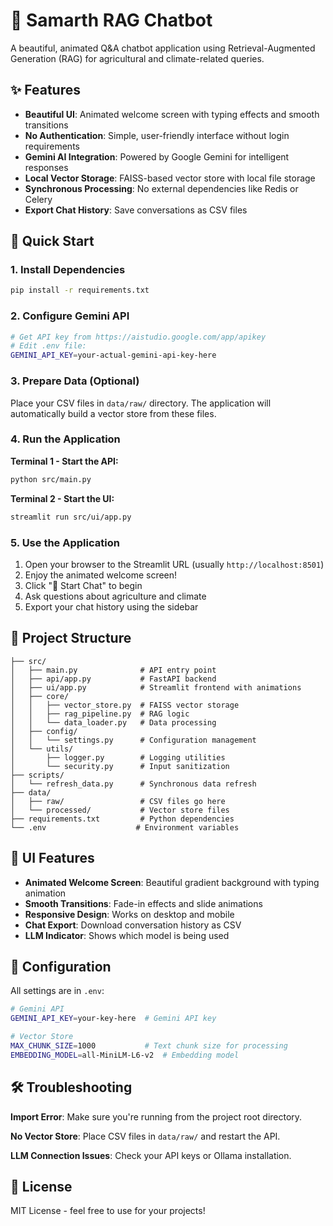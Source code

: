 # 🌾 Samarth RAG Chatbot

A beautiful, animated Q&A chatbot application using Retrieval-Augmented Generation (RAG) for agricultural and climate-related queries.

## ✨ Features

- **Beautiful UI**: Animated welcome screen with typing effects and smooth transitions
- **No Authentication**: Simple, user-friendly interface without login requirements
- **Gemini AI Integration**: Powered by Google Gemini for intelligent responses
- **Local Vector Storage**: FAISS-based vector store with local file storage
- **Synchronous Processing**: No external dependencies like Redis or Celery
- **Export Chat History**: Save conversations as CSV files

## 🚀 Quick Start

### 1. Install Dependencies

```bash
pip install -r requirements.txt
```

### 2. Configure Gemini API

```bash
# Get API key from https://aistudio.google.com/app/apikey
# Edit .env file:
GEMINI_API_KEY=your-actual-gemini-api-key-here
```

### 3. Prepare Data (Optional)

Place your CSV files in `data/raw/` directory. The application will automatically build a vector store from these files.

### 4. Run the Application

**Terminal 1 - Start the API:**
```bash
python src/main.py
```

**Terminal 2 - Start the UI:**
```bash
streamlit run src/ui/app.py
```

### 5. Use the Application

1. Open your browser to the Streamlit URL (usually `http://localhost:8501`)
2. Enjoy the animated welcome screen!
3. Click "🚀 Start Chat" to begin
4. Ask questions about agriculture and climate
5. Export your chat history using the sidebar

## 📁 Project Structure

```
├── src/
│   ├── main.py              # API entry point
│   ├── api/app.py           # FastAPI backend
│   ├── ui/app.py            # Streamlit frontend with animations
│   ├── core/
│   │   ├── vector_store.py  # FAISS vector storage
│   │   ├── rag_pipeline.py  # RAG logic
│   │   └── data_loader.py   # Data processing
│   ├── config/
│   │   └── settings.py      # Configuration management
│   └── utils/
│       ├── logger.py        # Logging utilities
│       └── security.py      # Input sanitization
├── scripts/
│   └── refresh_data.py      # Synchronous data refresh
├── data/
│   ├── raw/                 # CSV files go here
│   └── processed/           # Vector store files
├── requirements.txt         # Python dependencies
└── .env                    # Environment variables
```

## 🎨 UI Features

- **Animated Welcome Screen**: Beautiful gradient background with typing animation
- **Smooth Transitions**: Fade-in effects and slide animations
- **Responsive Design**: Works on desktop and mobile
- **Chat Export**: Download conversation history as CSV
- **LLM Indicator**: Shows which model is being used

## 🔧 Configuration

All settings are in `.env`:

```bash
# Gemini API
GEMINI_API_KEY=your-key-here  # Gemini API key

# Vector Store
MAX_CHUNK_SIZE=1000           # Text chunk size for processing
EMBEDDING_MODEL=all-MiniLM-L6-v2  # Embedding model
```

## 🛠 Troubleshooting

**Import Error**: Make sure you're running from the project root directory.

**No Vector Store**: Place CSV files in `data/raw/` and restart the API.

**LLM Connection Issues**: Check your API keys or Ollama installation.

## 📝 License

MIT License - feel free to use for your projects!